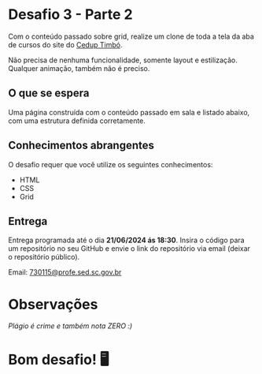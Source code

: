 # Desafio 3 - Parte 2

Com o conteúdo passado sobre grid, realize um clone de toda a tela da aba de cursos do site do [Cedup Timbó](https://ceduptimbo.com.br/cursos/).

Não precisa de nenhuma funcionalidade, somente layout e estilização. Qualquer animação, também não é preciso.

## O que se espera

Uma página construída com o conteúdo passado em sala e listado abaixo, com uma estrutura definida corretamente.

## Conhecimentos abrangentes

O desafio requer que você utilize os seguintes conhecimentos:
- HTML
- CSS
- Grid

## Entrega

Entrega programada até o dia **21/06/2024 ás 18:30**.
Insira o código para um repositório no seu GitHub e envie o link do repositório via email (deixar o repositório público).

Email: 730115@profe.sed.sc.gov.br

# Observações

*Plágio é crime e também nota ZERO :)*

# Bom desafio! 🖥️
